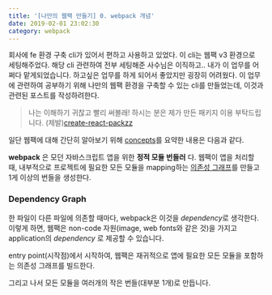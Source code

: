 ```yaml
---
title: '[나만의 웹팩 만들기] 0. webpack 개념'
date: 2019-02-01 23:02:30
category: webpack
---
```


회사에 fe 환경 구축 cli가 있어서 편하고 사용하고 있었다. 이 cli는 웹팩 v3 환경으로 세팅해주었다. 해당 cli 관련하여 전부 세팅해준 사수님은 이직하고.. 내가 이 업무를 어쩌다 맡게되었습니다. 하고싶은 업무를 하게 되어서 좋았지만 굉장히 어려웠다. 이 업무에 관련하여 공부하기 위해 나만의 웹팩 환경을 구축할 수 있는 cli를 만들었는데, 이것과 관련된 포스트를 작성하려한다.

>나는 이해하기 귀찮고 빨리 써볼래! 하시는 분은 제가 만든 패키지 이용 부탁드립니다. (제발)[create-react-packzz](https://github.com/hoilzz/create-react-packzz)

일단 웹팩에 대해 간단히 알아보기 위해 [concepts](https://webpack.js.org/concepts/)를 요약한 내용은 다음과 같다.

**webpack** 은 모던 자바스크립트 앱을 위한 **정적 모듈 번들러** 다. 웹팩이 앱을 처리할 때, 내부적으로 프로젝트에 필요한 모든 모듈을 mapping하는 [의존성 그래프](https://webpack.js.org/concepts/dependency-graph/)를 만들고 1게 이상의 번들을 생성한다.

### Dependency Graph

한 파일이 다른 파일에 의존할 때마다, webpack은 이것을 *dependency*로 생각한다. 이렇게 하면, 웹팩은 non-code 자원(image, web fonts와 같은 것)을 가지고 application의 _dependency_ 로 제공할 수 있습니다.

entry point(시작점)에서 시작하여, 웹팩은 재귀적으로 앱에 필요한 모든 모듈을 포함하는 의존성 그래프를 빌드한다.

그리고 나서 모든 모듈을 여러개의 작은 번들(대부분 1개)로 만듭니다.
